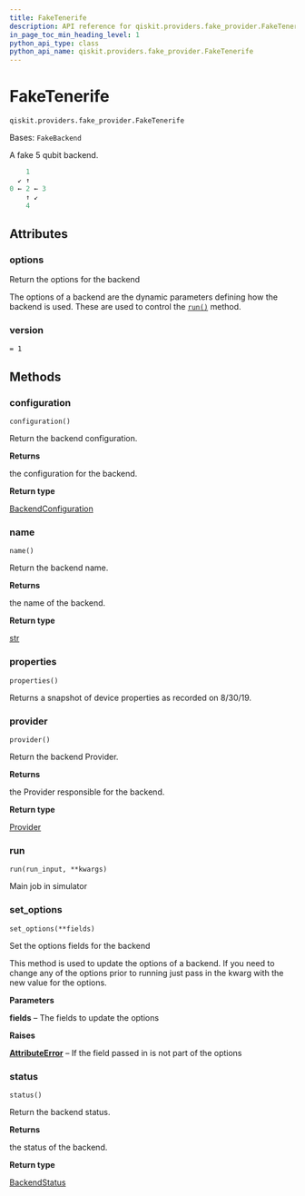 ```yaml
---
title: FakeTenerife
description: API reference for qiskit.providers.fake_provider.FakeTenerife
in_page_toc_min_heading_level: 1
python_api_type: class
python_api_name: qiskit.providers.fake_provider.FakeTenerife
---
```


# FakeTenerife

<span id="qiskit.providers.fake_provider.FakeTenerife" />

`qiskit.providers.fake_provider.FakeTenerife`

Bases: `FakeBackend`

A fake 5 qubit backend.

```python
    1
  ↙ ↑
0 ← 2 ← 3
    ↑ ↙
    4
```

## Attributes

<span id="qiskit.providers.fake_provider.FakeTenerife.options" />

### options

Return the options for the backend

The options of a backend are the dynamic parameters defining how the backend is used. These are used to control the [`run()`](#qiskit.providers.fake_provider.FakeTenerife.run "qiskit.providers.fake_provider.FakeTenerife.run") method.

<span id="qiskit.providers.fake_provider.FakeTenerife.version" />

### version

`= 1`

## Methods

### configuration

<span id="qiskit.providers.fake_provider.FakeTenerife.configuration" />

`configuration()`

Return the backend configuration.

**Returns**

the configuration for the backend.

**Return type**

[BackendConfiguration](qiskit.providers.models.BackendConfiguration "qiskit.providers.models.BackendConfiguration")

### name

<span id="qiskit.providers.fake_provider.FakeTenerife.name" />

`name()`

Return the backend name.

**Returns**

the name of the backend.

**Return type**

[str](https://docs.python.org/3/library/stdtypes.html#str "(in Python v3.12)")

### properties

<span id="qiskit.providers.fake_provider.FakeTenerife.properties" />

`properties()`

Returns a snapshot of device properties as recorded on 8/30/19.

### provider

<span id="qiskit.providers.fake_provider.FakeTenerife.provider" />

`provider()`

Return the backend Provider.

**Returns**

the Provider responsible for the backend.

**Return type**

[Provider](qiskit.providers.Provider "qiskit.providers.Provider")

### run

<span id="qiskit.providers.fake_provider.FakeTenerife.run" />

`run(run_input, **kwargs)`

Main job in simulator

### set\_options

<span id="qiskit.providers.fake_provider.FakeTenerife.set_options" />

`set_options(**fields)`

Set the options fields for the backend

This method is used to update the options of a backend. If you need to change any of the options prior to running just pass in the kwarg with the new value for the options.

**Parameters**

**fields** – The fields to update the options

**Raises**

[**AttributeError**](https://docs.python.org/3/library/exceptions.html#AttributeError "(in Python v3.12)") – If the field passed in is not part of the options

### status

<span id="qiskit.providers.fake_provider.FakeTenerife.status" />

`status()`

Return the backend status.

**Returns**

the status of the backend.

**Return type**

[BackendStatus](qiskit.providers.models.BackendStatus "qiskit.providers.models.BackendStatus")

